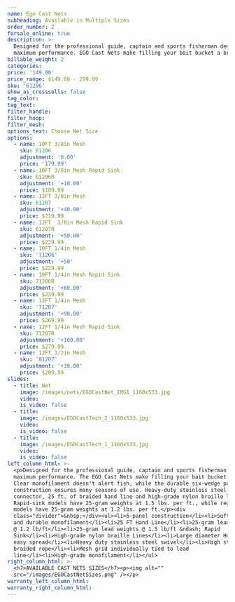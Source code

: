 ```yaml
---
name: Ego Cast Nets
subheading: Available in Multiple Sizes
order_number: 2
forsale_online: true
description: >-
  Designed for the professional guide, captain and sports fisherman demanding
  maximum performance. EGO Cast Nets make filling your bait bucket a breeze.
billable_weight: 2
categories:
price: '149.00'
price_range: $149.00 - 299.99
sku: '61206'
show_as_crosssells: false
tag_color:
tag_text:
filter_handle:
filter_hoop:
filter_mesh:
options_text: Choose Net Size
options:
  - name: 10FT 3/8in Mesh
    sku: 61206
    adjustment: '0.00'
    price: '179.99'
  - name: 10FT 3/8in Mesh Rapid Sink
    sku: 61206R
    adjustment: '+10.00'
    price: $189.99
  - name: 12FT 3/8in Mesh
    sku: 61207
    adjustment: '+40.00'
    price: $219.99
  - name: 12FT  3/8in Mesh Rapid Sink
    sku: 61207R
    adjustment: '+50.00'
    price: $229.99
  - name: 10FT 1/4in Mesh
    sku: '71206'
    adjustment: '+50'
    price: $229.99
  - name: 10FT 1/4in Mesh Rapid Sink
    sku: 71206R
    adjustment: '+60.00'
    price: $239.99
  - name: 12FT 1/4in Mesh
    sku: '71207'
    adjustment: '+90.00'
    price: $269.99
  - name: 12FT 1/4in Mesh Rapid Sink
    sku: 71207R
    adjustment: '+100.00'
    price: $279.99
  - name: 12FT 1/2in Mesh
    sku: '81207'
    adjustment: '+30.00'
    price: $209.99
slides:
  - title: Net
    image: /images/nets/EGOCastNet_IMG1_1160x533.jpg
    video:
    is_video: false
  - title:
    image: /images/EGOCastTech_2_1160x533.jpg
    video:
    is_video: false
  - title:
    image: /images/EGOCastTech_1_1160x533.jpg
    video:
    is_video: false
left_column_html: >-
  <p>Designed for the professional guide, captain and sports fisherman demanding
  maximum performance. The EGO Cast Nets make filling your bait bucket a breeze.
  Clear monofilament doesn't alert fish, while the durable six-wedge panel
  construction ensures many seasons of use. Heavy-duty stainless steel swivel
  connector, 25 ft. of braided hand line and high-grade nylon braille lines.
  Rapid-sink models have 25-gram weights at 1.5 lbs. per ft., while regular
  models have 25-gram weights at 1.2 lbs. per ft.</p><div
  class="divider">&nbsp;</div><ul><li>6-panel construction</li><li>Soft, clear
  and durable monofilament</li><li>25 FT Hand Line</li><li>25-gram lead weights
  @ 1.2 lb/ft</li><li>25-gram lead weights @ 1.5 lb/ft &ndash; Rapid
  Sink</li><li>High-grade nylon braille Lines</li><li>Large diameter Horn for
  easy spread</li><li>Heavy duty stainless steel swivel</li><li>High strength
  braided rope</li><li>Mesh grid individually tied to lead
  line</li><li>High-grade monofilament</li></ul>
right_column_html: >-
  <h7>AVAILABLE CAST NETS SIZES</h7><p><img alt=""
  src="/images/EGOCastNetSizes.png" /></p>
warranty_left_column_html:
warranty_right_column_html:
---
```

